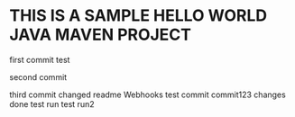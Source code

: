 # THIS IS A SAMPLE HELLO WORLD JAVA MAVEN PROJECT

first commit
test

second commit

third commit
changed readme
Webhooks test commit
commit123
changes done
test run
test run2
